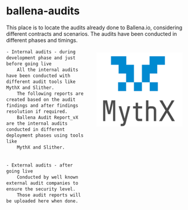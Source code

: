 # ballena-audits
This place is to locate the audits already done to Ballena.io, considering different contracts and scenarios.
The audits have been conducted in different phases and timings.

<img height="200px" Hspace="30" Vspace="10" align="right" src="images/mythx.png"/>

    - Internal audits - during development phase and just before going live
        All the internal audits have been conducted with different audit tools like MythX and Slither.
        The following reports are created based on the audit findings and after findings resolution if required.
        Ballena Audit Report_vX are the internal audits conducted in different deployment phases using tools like 
        MythX and Slither.


    - External audits - after going live
        Conducted by well known external audit companies to ensure the security level.    
        Those audit reports will be uploaded here when done.
